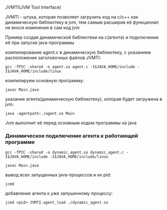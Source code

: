 JVMTI(JVM Tool Interface)

JVMTI - штука, которая позволяет загрузить код на c/c++ как динамическую библиотеку в jvm, тем самым расширив её функционал
не внося изменения в сам код jvm

Пример создая динамической библиотеки на c(агента) и подключение её при запуске java-программы

компилирование agent.c в динамическую библиотеку, с указанием расположения заголовочных файлов JVMTI:
```shel
gcc -fPIC -shared -o agent.so agent.c -I$JAVA_HOME/include -I$JAVA_HOME/include/linux
```
компилируем основную программу:
```shell
javac Main.java
```
указание агента(динамическую библиотеку), которая будет загружена в jvm:
```shell
java -agentpath:./agent.so Main
```
Jvm выполнит её перед основным кодом программы на java

### Динамическое подключение агента к работающей программе

```shel
gcc -fPIC -shared -o dynamic_agent.so dynamic_agent.c -I$JAVA_HOME/include -I$JAVA_HOME/include/linux
```
```shell
javac Main.java
```
вывод всех запущенных java-процессов и их pid:
```shell
jcmd
```
добавление агента к уже запушенному процессу:
```shell
jcmd <pid> JVMTI.agent_load ./dynamic_agent.so
```
